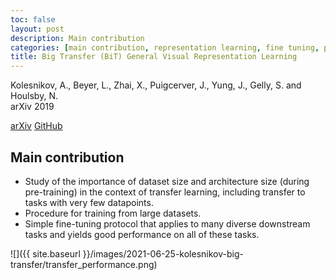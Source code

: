 ```yaml
---
toc: false
layout: post
description: Main contribution
categories: [main contribution, representation learning, fine tuning, preprint]
title: Big Transfer (BiT) General Visual Representation Learning
---
```


Kolesnikov, A., Beyer, L., Zhai, X., Puigcerver, J., Yung, J., Gelly, S. and Houlsby, N.  
arXiv 2019

[arXiv](https://arxiv.org/abs/1912.11370) [GitHub](https://github.com/google-research/big_transfer)


## Main contribution
- Study of the importance of dataset size and architecture size (during pre-training) in the context of transfer learning,
including transfer to tasks with very few datapoints.
- Procedure for training from large datasets.
- Simple fine-tuning protocol that applies to many diverse downstream tasks and yields good performance on all of these tasks.

![]({{ site.baseurl }}/images/2021-06-25-kolesnikov-big-transfer/transfer_performance.png)